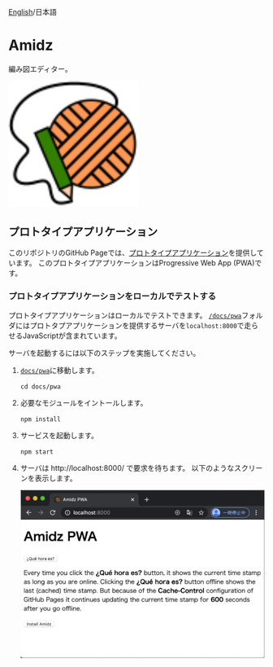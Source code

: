 [English](README.md)/日本語

# Amidz

編み図エディター。

<img src="imgs/logo.svg" width="256"></img>

## プロトタイプアプリケーション

このリポジトリのGitHub Pageでは、[プロトタイプアプリケーション](https://kikuomax.github.io/amidz/)を提供しています。
このプロトタイプアプリケーションはProgressive Web App (PWA)です。

### プロトタイプアプリケーションをローカルでテストする

プロトタイプアプリケーションはローカルでテストできます。
[`/docs/pwa`](/docs/pwa)フォルダにはプロトタプアプリケーションを提供するサーバを`localhost:8000`で走らせるJavaScriptが含まれています。

サーバを起動するには以下のステップを実施してください。

1. [`docs/pwa`](/docs/pwa)に移動します。

    ```
    cd docs/pwa
    ```

2. 必要なモジュールをイントールします。

    ```
    npm install
    ```

3. サービスを起動します。

    ```
    npm start
    ```

4. サーバは http://localhost:8000/ で要求を待ちます。
   以下のようなスクリーンを表示します。

   ![Sample Screen](imgs/sample-screen.png)